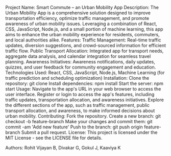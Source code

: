 Project Name: Smart Commute – an Urban Mobility App
Description:
The Urban Mobility App is a comprehensive solution designed to improve transportation efficiency, optimize traffic management, and promote awareness of urban mobility issues. Leveraging a combination of React, CSS, JavaScript, Node.js, and a small portion of machine learning, this app aims to enhance the urban mobility experience for residents, commuters, and local authorities alike.
Features:
Traffic Management: Real-time traffic updates, diversion suggestions, and crowd-sourced information for efficient traffic flow.
Public Transport Allocation: Integrated app for transport needs, aggregate data analysis, and calendar integration for seamless travel planning.
Awareness Initiatives: Awareness notifications, daily updates, quizzes, and user feedback for community engagement and education.
Technologies Used:
React, CSS, JavaScript, Node.js, Machine Learning (for traffic prediction and scheduling optimization)
Installation:
Clone the repository: git clone <repository-url>
Install dependencies: npm install
Start the server: npm start
Usage:
Navigate to the app's URL in your web browser to access the user interface.
Register or login to access the app's features, including traffic updates, transportation allocation, and awareness initiatives.
Explore the different sections of the app, such as traffic management, public transport allocation, and awareness, to make informed decisions about urban mobility.
Contributing:
Fork the repository.
Create a new branch: git checkout -b feature-branch
Make your changes and commit them: git commit -am 'Add new feature'
Push to the branch: git push origin feature-branch
Submit a pull request.
License:
This project is licensed under the MIT License - see the LICENSE file for details.

Authors: Rohit Vijayan B,  Divakar G, Gokul J, Kaaviya K
